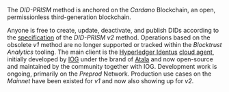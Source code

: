 The *DID-PRISM* method is anchored on the *Cardano* Blockchain, an open, permissionless third-generation blockchain.

Anyone is free to create, update, deactivate, and publish DIDs according to the [specification](https://github.com/input-output-hk/prism-did-method-spec/blob/main/w3c-spec/PRISM-method.md) of the *DID-PRISM v2* method. Operations based on the obsolete *v1* method are no longer supported or tracked within the *Blocktrust Analytics* tooling.
The main client is the [Hyperledger Identus](https://github.com/hyperledger/identus) [cloud agent](https://github.com/hyperledger/identus-cloud-agent), initially developed by [IOG](https://iohk.io/) under the brand of [Atala](https://www.atalaprism.io/) and now open-source and maintained by the community together with IOG.
Development work is ongoing, primarily on the *Preprod* Network. Production use cases on the *Mainnet* have been existed for *v1* and now also showing up for *v2*.

